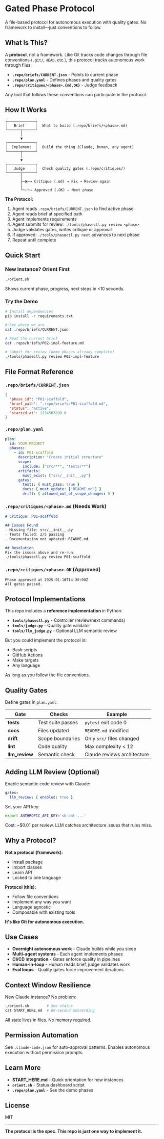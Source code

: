# Gated Phase Protocol

A file-based protocol for autonomous execution with quality gates. No framework to install—just conventions to follow.

## What Is This?

A **protocol**, not a framework. Like Git tracks code changes through file conventions (`.git/`, `HEAD`, etc.), this protocol tracks autonomous work through files:

- **`.repo/briefs/CURRENT.json`** - Points to current phase
- **`.repo/plan.yaml`** - Defines phases and quality gates
- **`.repo/critiques/<phase>.{md,OK}`** - Judge feedback

Any tool that follows these conventions can participate in the protocol.

## How It Works

```
┌─────────────┐
│   Brief     │  What to build (.repo/briefs/<phase>.md)
└──────┬──────┘
       │
       ▼
┌─────────────┐
│  Implement  │  Build the thing (Claude, human, any agent)
└──────┬──────┘
       │
       ▼
┌─────────────┐
│   Judge     │  Check quality gates (.repo/critiques/)
└──────┬──────┘
       │
       ├─❌─→ Critique (.md) → Fix → Review again
       │
       └─✅─→ Approved (.OK) → Next phase
```

**The Protocol:**
1. Agent reads `.repo/briefs/CURRENT.json` to find active phase
2. Agent reads brief at specified path
3. Agent implements requirements
4. Agent submits for review: `./tools/phasectl.py review <phase>`
5. Judge validates gates, writes critique or approval
6. If approved: `./tools/phasectl.py next` advances to next phase
7. Repeat until complete

## Quick Start

### New Instance? Orient First

```bash
./orient.sh
```

Shows current phase, progress, next steps in <10 seconds.

### Try the Demo

```bash
# Install dependencies
pip install -r requirements.txt

# See where we are
cat .repo/briefs/CURRENT.json

# Read the current brief
cat .repo/briefs/P02-impl-feature.md

# Submit for review (demo phases already complete)
./tools/phasectl.py review P02-impl-feature
```

## File Format Reference

### `.repo/briefs/CURRENT.json`

```json
{
  "phase_id": "P01-scaffold",
  "brief_path": ".repo/briefs/P01-scaffold.md",
  "status": "active",
  "started_at": 1234567890.0
}
```

### `.repo/plan.yaml`

```yaml
plan:
  id: YOUR-PROJECT
  phases:
    - id: P01-scaffold
      description: "Create initial structure"
      scope:
        include: ["src/**", "tests/**"]
      artifacts:
        must_exist: ["src/__init__.py"]
      gates:
        tests: { must_pass: true }
        docs: { must_update: ["README.md"] }
        drift: { allowed_out_of_scope_changes: 0 }
```

### `.repo/critiques/<phase>.md` (Needs Work)

```markdown
# Critique: P01-scaffold

## Issues Found
- Missing file: src/__init__.py
- Tests failed: 2/5 passing
- Documentation not updated: README.md

## Resolution
Fix the issues above and re-run:
./tools/phasectl.py review P01-scaffold
```

### `.repo/critiques/<phase>.OK` (Approved)

```
Phase approved at 2025-01-10T14:30:00Z
All gates passed.
```

## Protocol Implementations

This repo includes a **reference implementation** in Python:

- **`tools/phasectl.py`** - Controller (review/next commands)
- **`tools/judge.py`** - Quality gate validator
- **`tools/llm_judge.py`** - Optional LLM semantic review

But you could implement the protocol in:
- Bash scripts
- GitHub Actions
- Make targets
- Any language

As long as you follow the file conventions.

## Quality Gates

Define gates in `plan.yaml`:

| Gate | Checks | Example |
|------|--------|---------|
| **tests** | Test suite passes | `pytest` exit code 0 |
| **docs** | Files updated | `README.md` modified |
| **drift** | Scope boundaries | Only `src/` files changed |
| **lint** | Code quality | Max complexity < 12 |
| **llm_review** | Semantic check | Claude reviews architecture |

## Adding LLM Review (Optional)

Enable semantic code review with Claude:

```yaml
gates:
  llm_review: { enabled: true }
```

Set your API key:
```bash
export ANTHROPIC_API_KEY='sk-ant-...'
```

Cost: ~$0.01 per review. LLM catches architecture issues that rules miss.

## Why a Protocol?

**Not a protocol (framework):**
- Install package
- Import classes
- Learn API
- Locked to one language

**Protocol (this):**
- Follow file conventions
- Implement any way you want
- Language agnostic
- Composable with existing tools

**It's like Git for autonomous execution.**

## Use Cases

- **Overnight autonomous work** - Claude builds while you sleep
- **Multi-agent systems** - Each agent implements phases
- **CI/CD integration** - Gates enforce quality in pipelines
- **Human-in-loop** - Human reads brief, judge validates work
- **Eval loops** - Quality gates force improvement iterations

## Context Window Resilience

New Claude instance? No problem:

```bash
./orient.sh        # See status
cat START_HERE.md  # 60-second onboarding
```

All state lives in files. No memory required.

## Permission Automation

See `.claude-code.json` for auto-approval patterns. Enables autonomous execution without permission prompts.

## Learn More

- **START_HERE.md** - Quick orientation for new instances
- **`orient.sh`** - Status dashboard script
- **`.repo/plan.yaml`** - See the demo phases

## License

MIT

---

**The protocol is the spec. This repo is just one way to implement it.**
